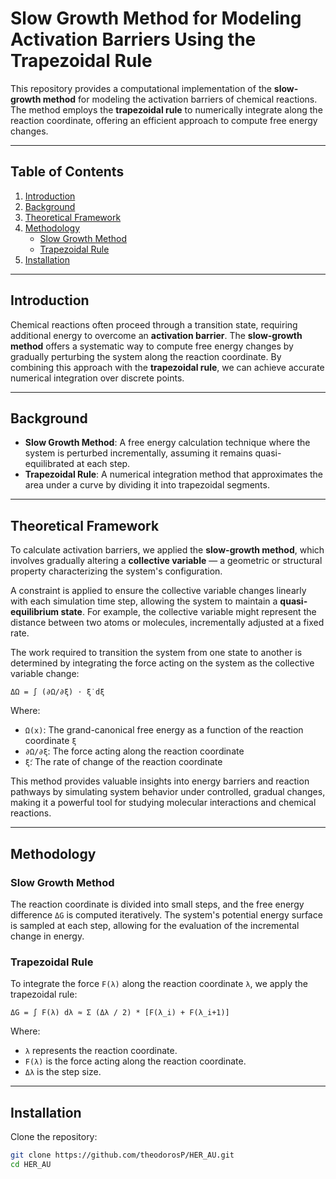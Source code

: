 # Slow Growth Method for Modeling Activation Barriers Using the Trapezoidal Rule

This repository provides a computational implementation of the **slow-growth method** for modeling the activation barriers of chemical reactions. The method employs the **trapezoidal rule** to numerically integrate along the reaction coordinate, offering an efficient approach to compute free energy changes.

---

## Table of Contents
1. [Introduction](#introduction)
2. [Background](#background)
3. [Theoretical Framework](#theoretical-framework)
4. [Methodology](#methodology)
    - [Slow Growth Method](#slow-growth-method)
    - [Trapezoidal Rule](#trapezoidal-rule)
5. [Installation](#installation)

---

## Introduction
Chemical reactions often proceed through a transition state, requiring additional energy to overcome an **activation barrier**. The **slow-growth method** offers a systematic way to compute free energy changes by gradually perturbing the system along the reaction coordinate. By combining this approach with the **trapezoidal rule**, we can achieve accurate numerical integration over discrete points.

---

## Background
- **Slow Growth Method**: A free energy calculation technique where the system is perturbed incrementally, assuming it remains quasi-equilibrated at each step.
- **Trapezoidal Rule**: A numerical integration method that approximates the area under a curve by dividing it into trapezoidal segments.

---

## Theoretical Framework

To calculate activation barriers, we applied the **slow-growth method**, which involves gradually altering a **collective variable** — a geometric or structural property characterizing the system's configuration.

A constraint is applied to ensure the collective variable changes linearly with each simulation time step, allowing the system to maintain a **quasi-equilibrium state**. For example, the collective variable might represent the distance between two atoms or molecules, incrementally adjusted at a fixed rate.

The work required to transition the system from one state to another is determined by integrating the force acting on the system as the collective variable change:

`ΔΩ = ∫ (∂Ω/∂ξ) ⋅ ξ̇ dξ`

Where:
- `Ω(x)`: The grand-canonical free energy as a function of the reaction coordinate `ξ`
- `∂Ω/∂ξ`: The force acting along the reaction coordinate
- `ξ̇`: The rate of change of the reaction coordinate

This method provides valuable insights into energy barriers and reaction pathways by simulating system behavior under controlled, gradual changes, making it a powerful tool for studying molecular interactions and chemical reactions.

---

## Methodology

### Slow Growth Method
The reaction coordinate is divided into small steps, and the free energy difference `ΔG` is computed iteratively. The system's potential energy surface is sampled at each step, allowing for the evaluation of the incremental change in energy.

### Trapezoidal Rule
To integrate the force `F(λ)` along the reaction coordinate `λ`, we apply the trapezoidal rule:

`ΔG = ∫ F(λ) dλ ≈ Σ (Δλ / 2) * [F(λ_i) + F(λ_i+1)]`

Where:
- `λ` represents the reaction coordinate.
- `F(λ)` is the force acting along the reaction coordinate.
- `Δλ` is the step size.

---

## Installation
Clone the repository:
```bash
git clone https://github.com/theodorosP/HER_AU.git
cd HER_AU
